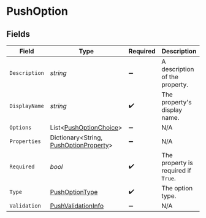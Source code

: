 # PushOption


## Fields

| Field                                                                               | Type                                                                                | Required                                                                            | Description                                                                         |
| ----------------------------------------------------------------------------------- | ----------------------------------------------------------------------------------- | ----------------------------------------------------------------------------------- | ----------------------------------------------------------------------------------- |
| `Description`                                                                       | *string*                                                                            | :heavy_minus_sign:                                                                  | A description of the property.                                                      |
| `DisplayName`                                                                       | *string*                                                                            | :heavy_check_mark:                                                                  | The property's display name.                                                        |
| `Options`                                                                           | List<[PushOptionChoice](../../Models/Shared/PushOptionChoice.md)>                   | :heavy_minus_sign:                                                                  | N/A                                                                                 |
| `Properties`                                                                        | Dictionary<String, [PushOptionProperty](../../Models/Shared/PushOptionProperty.md)> | :heavy_minus_sign:                                                                  | N/A                                                                                 |
| `Required`                                                                          | *bool*                                                                              | :heavy_check_mark:                                                                  | The property is required if `True`.                                                 |
| `Type`                                                                              | [PushOptionType](../../Models/Shared/PushOptionType.md)                             | :heavy_check_mark:                                                                  | The option type.                                                                    |
| `Validation`                                                                        | [PushValidationInfo](../../Models/Shared/PushValidationInfo.md)                     | :heavy_minus_sign:                                                                  | N/A                                                                                 |